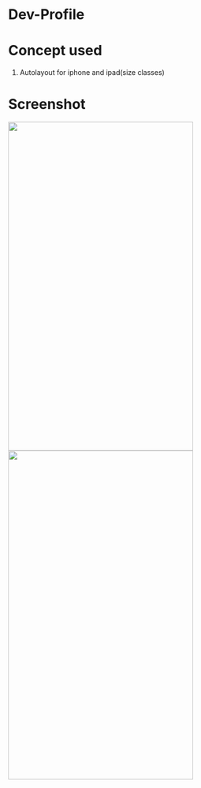 # Dev-Profile

<h1>Concept used</h1>

<ol>
<li>Autolayout for iphone and ipad(size classes)</l1>
</ol>

<h1>Screenshot</h1>

<img src = "https://user-images.githubusercontent.com/7590943/34442205-975dbbce-ece6-11e7-812c-075b07104c3e.png" width = "375px" height = "667px"> 
<img src = "https://user-images.githubusercontent.com/7590943/34442213-a542de9a-ece6-11e7-839f-5dba0ed41962.png" width = "375px" height = "667px"> 
